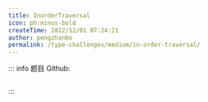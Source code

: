```yaml
---
title: InorderTraversal
icon: ph:minus-bold
createTime: 2022/12/01 07:24:21
author: pengzhanbo
permalink: /type-challenges/medium/in-order-traversal/
---
```


::: info 题目
Github: []()

```ts

```

:::

